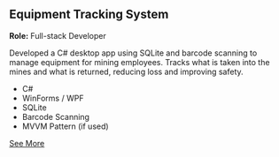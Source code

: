 <div class="project-card">
  <h2>Equipment Tracking System</h2>
  <p><strong>Role:</strong> Full-stack Developer</p>
  <p>
    Developed a C# desktop app using SQLite and barcode scanning to manage equipment for mining employees. Tracks what is taken into the mines and what is returned, reducing loss and improving safety.
  </p>
  <ul class="tech-list">
    <li>C#</li>
    <li>WinForms / WPF</li>
    <li>SQLite</li>
    <li>Barcode Scanning</li>
    <li>MVVM Pattern (if used)</li>
  </ul>
  <!-- Optional -->
  <a href="link-to-screenshots-or-demo" class="button">See More</a>
</div>
